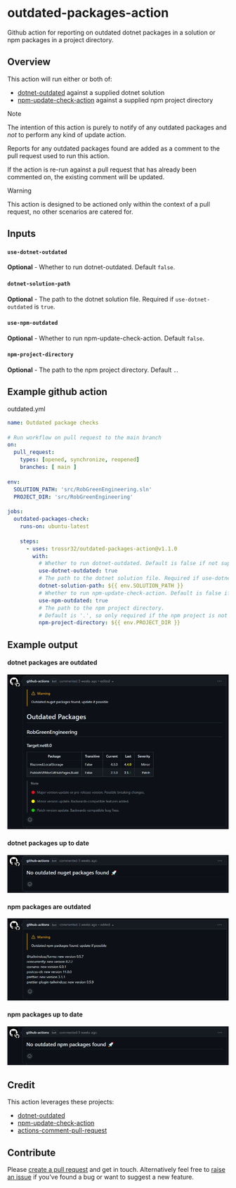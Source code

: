 # outdated-packages-action
Github action for reporting on outdated dotnet packages in a solution or npm packages in a project directory.

## Overview

This action will run either or both of: 

- <a href="https://github.com/dotnet-outdated/dotnet-outdated">dotnet-outdated</a> against a supplied dotnet solution
- <a href="https://github.com/MeilCli/npm-update-check-action">npm-update-check-action</a> against a supplied npm project directory

> [!NOTE]
> The intention of this action is purely to notify of any outdated packages and _not_ to perform any kind of update action.
>  
> Reports for any outdated packages found are added as a comment to the pull request used to run this action.
> 
> If the action is re-run against a pull request that has already been commented on, the existing comment will be updated. 

> [!WARNING]
> This action is designed to be actioned only within the context of a pull request, no other scenarios are catered for.

## Inputs

#### `use-dotnet-outdated`

**Optional** - Whether to run dotnet-outdated. Default `false`.

#### `dotnet-solution-path`

**Optional** - The path to the dotnet solution file. Required if `use-dotnet-outdated` is `true`.

#### `use-npm-outdated`

**Optional** - Whether to run npm-update-check-action. Default `false`.

#### `npm-project-directory`

**Optional** - The path to the npm project directory. Default `.`.

## Example github action 

outdated.yml
```yaml
name: Outdated package checks

# Run workflow on pull request to the main branch
on:
  pull_request:
    types: [opened, synchronize, reopened]
    branches: [ main ]

env:
  SOLUTION_PATH: 'src/RobGreenEngineering.sln'
  PROJECT_DIR: 'src/RobGreenEngineering'

jobs:
  outdated-packages-check:
    runs-on: ubuntu-latest

    steps:
      - uses: trossr32/outdated-packages-action@v1.1.0
        with:
          # Whether to run dotnet-outdated. Default is false if not supplied.
          use-dotnet-outdated: true
          # The path to the dotnet solution file. Required if use-dotnet-outdated is true.
          dotnet-solution-path: ${{ env.SOLUTION_PATH }}
          # Whether to run npm-update-check-action. Default is false if not supplied.
          use-npm-outdated: true
          # The path to the npm project directory.
          # Default is '.', so only required if the npm project is not the root of the repository.
          npm-project-directory: ${{ env.PROJECT_DIR }}
```

## Example output

#### dotnet packages are outdated

![dotnet-outdated](./assets/dotnet-outdated-example.png)

#### dotnet packages up to date

![dotnet-not-outdated](./assets/dotnet-not-outdated-example.png)

#### npm packages are outdated

![npm-outdated](./assets/npm-outdated-example.png)

#### npm packages up to date

![npm-not-outdated](./assets/npm-not-outdated-example.png)

## Credit

This action leverages these projects:

- <a href="https://github.com/dotnet-outdated/dotnet-outdated">dotnet-outdated</a>
- <a href="https://github.com/MeilCli/npm-update-check-action">npm-update-check-action</a>
- <a href="https://github.com/thollander/actions-comment-pull-request">actions-comment-pull-request</a>

## Contribute
Please [create a pull request](https://github.com/trossr32/outdated-packages-action/compare) and get in touch. Alternatively feel free to [raise an issue](https://github.com/trossr32/outdated-packages-action/issues/new/choose) if you've found a bug or want to suggest a new feature.
